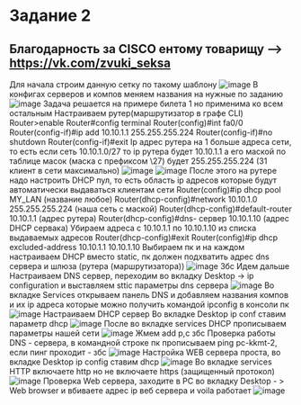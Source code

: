 # Задание 2
## Благодарность за CISCO ентому товарищу --> https://vk.com/zvuki_seksa

Для начала строим данную сетку по такому шаблону
![image](https://user-images.githubusercontent.com/81534024/163091653-a1b6994f-1e84-4a94-894a-2b76a3529cc1.png)
В конфигах серверов и компов меняем названия на нужные по заданию 
![image](https://user-images.githubusercontent.com/81534024/163091694-233879b6-82fa-4bdb-83f2-dfdd63fb074d.png)
Задача решается на примере билета 1 но применима ко всем остальным
Настраиваем рутер(маршрутизатор в графе CLI)
Router>enable 
Router#config terminal 
Router(config)#int fa0/0 
Router(config-if)#ip add 10.10.1.1 255.255.255.224 
Router(config-if)#no shutdown 
Router(config-if)#exit
Ip адрес рутера на 1 больше адреса сети, то есть если сеть 10.10.1.0/27 то ip рутера будет 10.10.1.1 а его маской по таблице масок (маска с префиксом \27) будет 255.255.255.224 (31 клиент в сети максимально) 
![image](https://user-images.githubusercontent.com/81534024/163091752-40e733b6-9813-49ce-a033-9f6b85a19187.png)
![image](https://user-images.githubusercontent.com/81534024/163091834-77862eda-e398-4588-88a1-7ec3f8d5ab16.png)
После этого на рутере надо настроить DHCP пул, то есть область ip адресов которые будут автоматически выдаваться клиентам сети
Router(config)#ip dhcp pool MY_LAN (название любое)
Router(dhcp-config)#network 10.10.1.0 255.255.255.224 (наша сеть с маской) 
Router(dhcp-config)#default-router 10.10.1.1 (адрес рутера)
Router(dhcp-config)#dns- сервер 10.10.1.10 (адрес DHCP сервака)
Убираем адреса с 10.10.1.1 по 10.10.1.10 из списка выдаваемых адресов
Router(dhcp-config)#exit
Router(config)#ip dhcp excluded-address 10.10.1.1 10.10.1.10 
Выбираем пк и на каждом настраиваем DHCP вместо static, пк должен подхватить адрес dns сервера и шлюза (рутера (маршрутизатора))
![image](https://user-images.githubusercontent.com/81534024/163091855-79e9375c-5e5e-4303-992c-fffa2be639df.png)
Збс
Идем дальше
Настраиваем DNS сервер, переходим во вкладку Desktop -> ip configuration и выставляем sttic параметры dns сервера
![image](https://user-images.githubusercontent.com/81534024/163091869-fcdefb3c-27f9-4fab-8160-135d54e26292.png)
Во вкладке Services открываем панель DNS и добавляем названия компов и их ip адреса которые можно получить командой ipconfig в консоли пк
![image](https://user-images.githubusercontent.com/81534024/163091882-a19e976f-e2ee-45be-87a4-5d53a29912f0.png)
Настраиваем DHCP сервер
Во вкладке Desktop ip conf ставим параметр dhcp
![image](https://user-images.githubusercontent.com/81534024/163091891-e8de7f7a-4dda-4f67-b7aa-91b2256f1510.png)
После во вкладке services DHCP прописываем параметры нашей сети
![image](https://user-images.githubusercontent.com/81534024/163091907-095fca20-3966-4657-b2ae-55301cd28422.png)
Жмем add
p,c
збс
Проверка работы DNS - сервера, в командной строке пк прописываем ping pc-kkmt-2, если пинг проходит - збс
![image](https://user-images.githubusercontent.com/81534024/163091923-a125b1c5-0636-4c6c-a032-f35c4a75890b.png)
Настройка WEB сервера проста, во вкладке Desktop ip config ставим dhcp
![image](https://user-images.githubusercontent.com/81534024/163091942-5d6aa0ab-8aa1-42df-b71f-d7e9dabcc42d.png)
Во вкладке services HTTP включаете http но не включаете https (защищенный протокол)
![image](https://user-images.githubusercontent.com/81534024/163091961-2ae5b2fc-05ab-44f9-adc1-b7852a6f6d28.png)
Проверка Web сервера, заходите в PC во вкладку Desktop - > Web browser и вбиваете адрес ip веб сервера и voila работает
![image](https://user-images.githubusercontent.com/81534024/163091973-d8216a23-707c-4aa5-b908-6d4d3d0d7b6b.png)
